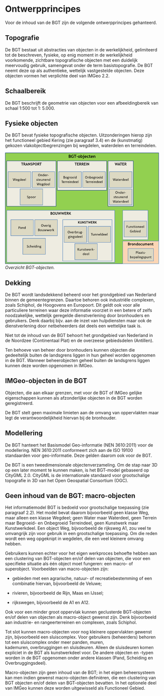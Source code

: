 Ontwerpprincipes
================

Voor de inhoud van de BGT zijn de volgende ontwerpprincipes gehanteerd.

Topografie
----------

De BGT bestaat uit abstracties van objecten in de werkelijkheid, gelimiteerd tot
de be­schre­ven, fysieke, op enig moment in de werkelijkheid voorkomende,
zichtbare to­po­grafische objecten met een duidelijk meervoudig gebruik,
samengevat onder de term basistopografie. De BGT neemt deze op als authentieke,
wettelijk vastgestelde objecten. Deze objecten vormen het verplichte deel van
IMGeo 2.2.

Schaalbereik
------------

De BGT beschrijft de geometrie van objecten voor een afbeeldingbereik van schaal
1:500 tot 1: 5.000.

Fysieke objecten
----------------

De BGT bevat fysieke topografische objecten. Uitzonderingen hierop zijn het
functioneel gebied Kering (zie paragraaf 3.4) en de (kunstmatig) gekozen
vlakobjectbegrenzingen bij wegdelen, waterdelen en terreindelen.

![](media/61b5f388b93df7f9808aa185a44ce7bd.png)
*Overzicht BGT-objecten.*

Dekking
-------

De BGT wordt landsdekkend beheerd voor het grondgebied van Nederland binnen de
gemeentegrenzen. Daartoe behoren ook industriële complexen, zoals Schiphol, de
Hoogovens en Europoort. Dit geldt ook voor alle particuliere terreinen waar deze
informatie voorziet in een betere of zelfs noodzakelijke, wettelijk geregelde
dienstverlening door bronhouders en gebruikers. Denk daarbij bijv. aan de inzet
van hulpdiensten maar ook de dienstverlening door netbeheerders dat deels een
wettelijke taak is.

Niet tot de inhoud van de BGT behoort het grondgebied van Nederland in de
Noordzee (Continentaal Plat) en de overzeese gebiedsdelen (Antillen).

Ten behoeve van beheer door bronhouders kunnen objecten die gedeeltelijk buiten
de landsgrens liggen in hun geheel worden opgenomen in de BGT. Wanneer
beheerobjecten geheel buiten de landsgrens liggen kunnen deze worden opgenomen
in IMGeo.

IMGeo-objecten in de BGT
------------------------

Objecten, die aan elkaar grenzen, met voor de BGT of IMGeo gelijke eigenschappen
kunnen als afzonderlijke objecten in de BGT worden geregistreerd.

De BGT stelt geen maximale limieten aan de omvang van oppervlakten maar legt de
verantwoordelijkheid hiervan bij de bronhouder.

Modellering
-----------

De BGT hanteert het Basismodel Geo-informatie (NEN 3610:2011) voor de
modellering. NEN 3610:2011 conformeert zich aan de ISO 19100 standaarden voor
geo-informatie. Deze gelden daarom ook voor de BGT.

De BGT is een tweedimensionale objectenverzameling. Om de stap naar 3D op een
later moment te kunnen maken, is het BGT-model gebaseerd op CityGML 2.0. CityGML
is de internationale standaard voor groot­scha­lige topografie in 3D van het
Open Geospatial Consortium (OGC).

Geen inhoud van de BGT: macro-objecten
--------------------------------------

Het informatiemodel BGT is bedoeld voor grootschalige toepassing (zie paragraaf
2.2). Het model bevat daarom bijvoorbeeld geen klasse Weg, maar alleen een
klasse Wegdeel; geen Water maar Waterdeel, geen Terrein maar Begroeid- en
Onbegroeid Terreindeel, geen Kunstwerk maar Kunstwerkdeel. Een object Weg,
bijvoorbeeld de rijksweg A1, zou veel te omvangrijk zijn voor gebruik in een
grootschalige toepassing. Om die reden wordt een weg opgeknipt in wegdelen, die
een veel kleinere omvang hebben.

Gebruikers kunnen echter voor het eigen werkproces behoefte hebben aan een
clustering van BGT-objecten en/of delen van objecten, die voor een specifieke
situatie als één object moet fungeren: een macro- of superobject. Voorbeelden
van macro-objecten zijn:

-   gebieden met een agrarische, natuur- of recreatiebestemming of een
    combinatie hiervan, bijvoorbeeld de Veluwe;

-   rivieren, bijvoorbeeld de Rijn, Maas en IJssel;

-   rijkswegen, bijvoorbeeld de A1 en A12.

Ook voor een minder groot oppervlak kunnen geclusterde BGT-objecten en/of delen
van objecten als macro-object gewenst zijn. Denk bijvoorbeeld aan industrie- en
rangeerterreinen en complexen, zoals Schiphol.

Tot slot kunnen macro-objecten voor nog kleinere oppervlakten gewenst zijn,
bijvoorbeeld een sluiscomplex. Voor gebruikers (beheerders) behoren tot een
sluiscomplex onder meer panden, muren, kademuren, overbruggingen en sluisdeuren.
Alleen de sluisdeuren komen expliciet in de BGT als kunstwerkdeel voor. De
andere objecten en -typen worden in de BGT opgenomen onder andere klassen (Pand,
Scheiding en Overbruggingsdeel).

Macro-objecten zijn geen inhoud van de BGT; in het eigen beheersysteem kan men
indien gewenst macro-objecten definiëren, die een clustering van BGT objecten
en/of delen van BGT-objecten bevatten. In het optionele deel van IMGeo kunnen
deze worden uitgewisseld als Functioneel Gebied.
